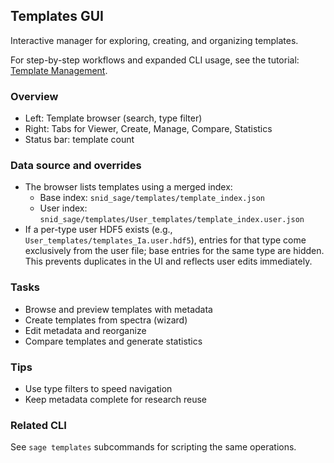 ## Templates GUI

Interactive manager for exploring, creating, and organizing templates.

For step-by-step workflows and expanded CLI usage, see the tutorial: [Template Management](../tutorials/template-management.md).

### Overview
- Left: Template browser (search, type filter)
- Right: Tabs for Viewer, Create, Manage, Compare, Statistics
- Status bar: template count

### Data source and overrides
- The browser lists templates using a merged index:
  - Base index: `snid_sage/templates/template_index.json`
  - User index: `snid_sage/templates/User_templates/template_index.user.json`
- If a per-type user HDF5 exists (e.g., `User_templates/templates_Ia.user.hdf5`), entries for that type come exclusively from the user file; base entries for the same type are hidden. This prevents duplicates in the UI and reflects user edits immediately.

### Tasks
- Browse and preview templates with metadata
- Create templates from spectra (wizard)
- Edit metadata and reorganize
- Compare templates and generate statistics

### Tips
- Use type filters to speed navigation
- Keep metadata complete for research reuse

### Related CLI
See `sage templates` subcommands for scripting the same operations.

